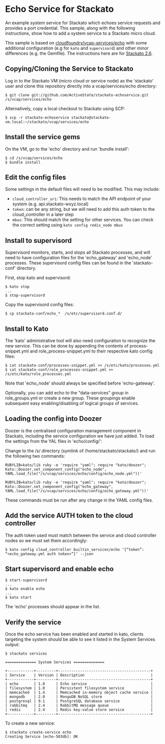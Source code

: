 Echo Service for Stackato
=========================

An example system service for Stackato which echoes service requests and
provides a port credential. This sample, along with the following
instructions, show how to add a system service to a Stackato micro
cloud.

This sample is based on [cloudfoundry/vcap-services/echo](https://github.com/cloudfoundry/vcap-services/tree/master/echo)
with some additional configuration (e.g for `kato` and `supervisord`)
and other minor differences (e.g. the Gemfile). The instructions
here are for [Stackato
2.6](http://www.activestate.com/stackato/get_stackato).

## Copying/Cloning the Service to Stackato

Log in to the Stackato VM (micro cloud or service node) as the
'stackato' user and clone this repository directly into a
vcap/services/echo directory:

    $ git clone git://github.com/ActiveState/stackato-echoservice.git /s/vcap/services/echo

Alternatively, copy a local checkout to Stackato using SCP:

    $ scp -r stackato-echoservice stackato@stackato-vm.local:~/stackato/vcap/services/echo

## Install the service gems

On the VM, go to the 'echo' directory and run 'bundle install':

    $ cd /s/vcap/services/echo
    $ bundle install

## Edit the config files

Some settings in the default files will need to be modified. This may include:

* `cloud_controller_uri`: This needs to match the API endpoint of your
  system (e.g. api.stackato-wxyz.local)
* `token`: can be any string, but we will need to add this auth token
  to the cloud_controller in a later step
* `mbus`: This should match the setting for other services. You can check
  the correct setting using `kato config redis_node mbus`

## Install to supervisord

Supervisord monitors, starts, and stops all Stackato processes, and will
need to have configuration files for the 'echo_gateway' and 'echo_node'
processes. These supervisord config files can be found in the
'stackato-conf' directory.

First, stop kato and supervisord:

    $ kato stop
    ...
    $ stop-supervisord
  
Copy the supervisord config files:

    $ cp stackato-conf/echo_*  /s/etc/supervisord.conf.d/
  

## Install to Kato

The 'kato' administrative tool will also need configuration to recognize
the new service. This can be done by appending the contents of
process-snippet.yml and role_process-snippet.yml to their respective
kato config files:

    $ cat stackato-conf/processes-snippet.yml >> /s/etc/kato/processes.yml
    $ cat stackato-conf/role_processes-snippet.yml >> /s/etc/kato/role_processes.yml

Note that 'echo_node' should always be specified before 'echo-gateway'.

Optionally, you can add echo to the "data-services" group in
role_groups.yml or create a new group. These groupings enable subsequent
easy enabling/disabling of logical groups of services.

## Loading the config into Doozer

Doozer is the centralised configuration management component in
Stackato, including the service configuration we have just added. To
load the settings from the YAL files in 'echo/config/':

Change to the /s/ directory (symlink of /home/stackato/stackato/) and
run the following two commands:

    RUBYLIB=kato/lib ruby -e 'require "yaml"; require "kato/doozer"; Kato::Doozer.set_component_config("echo_node", YAML.load_file("/s/vcap/services/echo/config/echo_node.yml"))'
  
    RUBYLIB=kato/lib ruby -e 'require "yaml"; require "kato/doozer"; Kato::Doozer.set_component_config("echo_gateway", YAML.load_file("/s/vcap/services/echo/config/echo_gateway.yml"))'
  
These commands must be run after any change in the YAML config files.


## Add the service AUTH token to the cloud controller

The auth token used  must match between the service and cloud controller
nodes so we must set them accordingly:

    $ kato config cloud_controller builtin_services/echo ‘{“token”: “<echo_gateway.yml auth token>”}’ --json

## Start supervisord and enable echo

    $ start-supervisord
    ...
    $ kato enable echo
    ...
    $ kato start
    
The 'echo' processes should appear in the list.

## Verify the service

Once the echo service has been enabled and started in kato, clients
targeting the system should be able to see it listed in the System
Services output:

    $ stackato services
  
    ============== System Services ==============
   
    +------------+---------+------------------------------------------+
    | Service    | Version | Description                              |
    +------------+---------+------------------------------------------+
    | echo       | 1.0     | Echo service                             |
    | filesystem | 1.0     | Persistent filesystem service            |
    | memcached  | 1.4     | Memcached in-memory object cache service |
    | mongodb    | 2.0     | MongoDB NoSQL store                      |
    | postgresql | 9.1     | PostgreSQL database service              |
    | rabbitmq   | 2.4     | RabbitMQ message queue                   |
    | redis      | 2.4     | Redis key-value store service            |
    +------------+---------+------------------------------------------+
    
To create a new service:

    $ stackato create-service echo
    Creating Service [echo-503db]: OK
